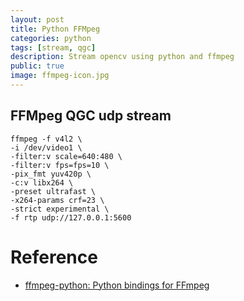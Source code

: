 ```yaml
---
layout: post
title: Python FFMpeg 
categories: python
tags: [stream, qgc]
description: Stream opencv using python and ffmpeg
public: true
image: ffmpeg-icon.jpg
---
```


## FFMpeg QGC udp stream
```
ffmpeg -f v4l2 \
-i /dev/video1 \
-filter:v scale=640:480 \
-filter:v fps=fps=10 \
-pix_fmt yuv420p \
-c:v libx264 \
-preset ultrafast \
-x264-params crf=23 \
-strict experimental \
-f rtp udp://127.0.0.1:5600
```

# Reference
- [ffmpeg-python: Python bindings for FFmpeg](https://github.com/kkroening/ffmpeg-python)